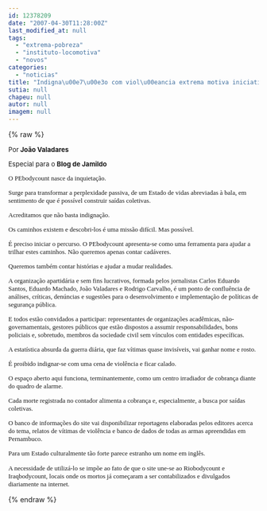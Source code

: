 ```yaml
---
id: 12378209
date: "2007-04-30T11:28:00Z"
last_modified_at: null
tags:
  - "extrema-pobreza"
  - "instituto-locomotiva"
  - "novos"
categories:
  - "noticias"
title: "Indigna\u00e7\u00e3o com viol\u00eancia extrema motiva iniciativa de criar o novo site"
sutia: null
chapeu: null
autor: null
imagem: null
---
```

{% raw %}
<p><FONT size=2></p>
<p><P>Por<STRONG> João Valadares</STRONG></P></p>
<p><P>Especial para o <STRONG>Blog de Jamildo</STRONG></P></p>
<p><P><FONT face=Verdana>O PEbodycount nasce da inquietação. </FONT></P></p>
<p><P><FONT face=Verdana>Surge para transformar a perplexidade passiva, de um Estado de vidas abreviadas à bala, em sentimento de que é possível construir saídas coletivas. </FONT></P></p>
<p><P><FONT face=Verdana>Acreditamos que não basta indignação.</FONT></P></p>
<p><P><FONT face=Verdana>Os caminhos existem e descobri-los é uma missão difícil. Mas possível. </FONT></P></p>
<p><P><FONT face=Verdana>É preciso iniciar o percurso. O PEbodycount apresenta-se como uma ferramenta para ajudar a trilhar estes caminhos. Não queremos apenas contar cadáveres.</FONT></P></p>
<p><P><FONT face=Verdana>Queremos também contar histórias e ajudar a mudar realidades. </FONT></P></p>
<p><P><FONT face=Verdana>A organização apartidária e sem fins lucrativos, formada pelos jornalistas Carlos Eduardo Santos, Eduardo Machado, João Valadares e Rodrigo Carvalho, é um ponto de confluência de análises, críticas, denúncias e sugestões para o desenvolvimento e implementação de políticas de segurança pública. </FONT></P></p>
<p><P><FONT face=Verdana>E todos estão convidados a participar: representantes de organizações acadêmicas, não-governamentais, gestores públicos que estão dispostos a assumir responsabilidades, bons policiais e, sobretudo, membros da sociedade civil </FONT><FONT face=Verdana>sem vínculos com entidades específicas.</FONT></P></p>
<p><P><FONT face=Verdana>A estatística absurda da guerra diária, que faz vítimas quase invisíveis, vai ganhar nome e rosto. </FONT></P></p>
<p><P><FONT face=Verdana>É proibido indignar-se com uma cena de violência e ficar calado. </FONT></P></p>
<p><P><FONT face=Verdana>O espaço aberto aqui funciona, terminantemente, como um centro irradiador de cobrança diante do quadro de alarme. </FONT></P></p>
<p><P><FONT face=Verdana>Cada morte registrada no contador alimenta a cobrança e, especialmente, a busca por saídas coletivas. </FONT></P></p>
<p><P><FONT face=Verdana>O banco de informações do site vai disponibilizar reportagens elaboradas pelos editores acerca do tema, relatos de vítimas de violência e banco de dados de todas as armas apreendidas em Pernambuco. </FONT></P></p>
<p><P><FONT face=Verdana>Para um Estado culturalmente tão forte parece estranho um nome em inglês. </FONT></P></p>
<p><P><FONT face=Verdana>A necessidade de utilizá-lo se impõe ao fato de que o site une-se ao Riobodycount e Iraqbodycount, locais onde os mortos já começaram a ser contabilizados e divulgados diariamente na internet.</FONT></FONT></P> </p>
{% endraw %}